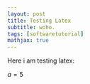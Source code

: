 ```yaml
---
layout: post
title: Testing Latex
subtitle: woho.
tags: [softwaretutorial]
mathjax: true
---
```


Here i am testing latex:

$a = 5$
